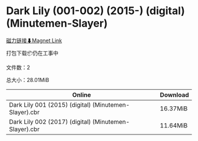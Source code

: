 # Dark Lily (001-002) (2015-) (digital) (Minutemen-Slayer)

[磁力链接⬇Magnet Link](magnet:?xt=urn:btih:ba4d92c393715b95ad8b984178e40dd1e2deeb40&dn=Dark%20Lily%20%28001-002%29%20%282015-%29%20%28digital%29%20%28Minutemen-Slayer%29)

打包下载📦仍在工事中

文件数：2

总大小：28.01MiB

Online | Download
--- | ---
Dark Lily 001 (2015) (digital) (Minutemen-Slayer).cbr | 16.37MiB
Dark Lily 002 (2017) (digital) (Minutemen-Slayer).cbr | 11.64MiB